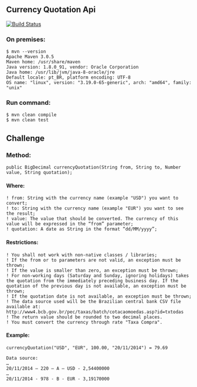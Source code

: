 Currency Quotation Api
----------------------

[![Build Status](https://travis-ci.org/icehofman/currency-quotation-api.svg?branch=feature%2FClean)](https://travis-ci.org/icehofman/currency-quotation-api)

### On premises:
```shell
$ mvn --version
Apache Maven 3.0.5
Maven home: /usr/share/maven
Java version: 1.8.0_91, vendor: Oracle Corporation
Java home: /usr/lib/jvm/java-8-oracle/jre
Default locale: pt_BR, platform encoding: UTF-8
OS name: "linux", version: "3.19.0-65-generic", arch: "amd64", family: "unix"
```

### Run command:
```shell
$ mvn clean compile
$ mvn clean test
```

## Challenge

### Method:
```
public BigDecimal currencyQuotation(String from, String to, Number value, String quotation);
```

#### Where:
```
! from: String with the currency name (example "USD") you want to convert;
! to: String with the currency name (example "EUR") you want to see the result;
! value: The value that should be converted. The currency of this value will be expressed in the “from” parameter;
! quotation: A date as String in the format “dd/MM/yyyy”;
```

#### Restrictions:
```
! You shall not work with non-native classes / libraries;
! If the from or to parameters are not valid, an exception must be thrown;
! If the value is smaller than zero, an exception must be thrown;
! For non-working days (Saturday and Sunday, ignoring holidays) takes the quotation from the immediately preceding business day. If the quotation of the previous day is not available, an exception must be thrown;
! If the quotation date is not available, an exception must be thrown;
! The data source used will be the Brazilian central bank CSV file available at: http://www4.bcb.gov.br/pec/taxas/batch/cotacaomoedas.asp?id=txtodas
! The return value should be rounded to two decimal places.
! You must convert the currency through rate "Taxa Compra".
```

#### Example:
```
currencyQuotation("USD", "EUR", 100.00, "20/11/2014") = 79.69

Data source:
…
20/11/2014 – 220 – A – USD - 2,54400000
…
20/11/2014 - 978 - B - EUR - 3,19170000
```

